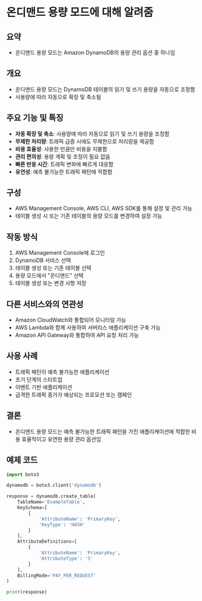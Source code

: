 # 온디맨드 용량 모드에 대해 알려줌

## 요약
- 온디맨드 용량 모드는 Amazon DynamoDB의 용량 관리 옵션 중 하나임

## 개요
- 온디맨드 용량 모드는 DynamoDB 테이블의 읽기 및 쓰기 용량을 자동으로 조정함
- 사용량에 따라 자동으로 확장 및 축소됨

## 주요 기능 및 특징
- **자동 확장 및 축소**: 사용량에 따라 자동으로 읽기 및 쓰기 용량을 조정함
- **무제한 처리량**: 트래픽 급증 시에도 무제한으로 처리량을 제공함
- **비용 효율성**: 사용한 만큼만 비용을 지불함
- **관리 편의성**: 용량 계획 및 조정이 필요 없음
- **빠른 반응 시간**: 트래픽 변화에 빠르게 대응함
- **유연성**: 예측 불가능한 트래픽 패턴에 적합함

## 구성
- AWS Management Console, AWS CLI, AWS SDK를 통해 설정 및 관리 가능
- 테이블 생성 시 또는 기존 테이블의 용량 모드를 변경하여 설정 가능

## 작동 방식
1. AWS Management Console에 로그인
2. DynamoDB 서비스 선택
3. 테이블 생성 또는 기존 테이블 선택
4. 용량 모드에서 "온디맨드" 선택
5. 테이블 생성 또는 변경 사항 저장

## 다른 서비스와의 연관성
- Amazon CloudWatch와 통합되어 모니터링 가능
- AWS Lambda와 함께 사용하여 서버리스 애플리케이션 구축 가능
- Amazon API Gateway와 통합하여 API 요청 처리 가능

## 사용 사례
- 트래픽 패턴이 예측 불가능한 애플리케이션
- 초기 단계의 스타트업
- 이벤트 기반 애플리케이션
- 급격한 트래픽 증가가 예상되는 프로모션 또는 캠페인

## 결론
- 온디맨드 용량 모드는 예측 불가능한 트래픽 패턴을 가진 애플리케이션에 적합한 비용 효율적이고 유연한 용량 관리 옵션임

## 예제 코드
```python
import boto3

dynamodb = boto3.client('dynamodb')

response = dynamodb.create_table(
    TableName='ExampleTable',
    KeySchema=[
        {
            'AttributeName': 'PrimaryKey',
            'KeyType': 'HASH'
        }
    ],
    AttributeDefinitions=[
        {
            'AttributeName': 'PrimaryKey',
            'AttributeType': 'S'
        }
    ],
    BillingMode='PAY_PER_REQUEST'
)

print(response)
```
